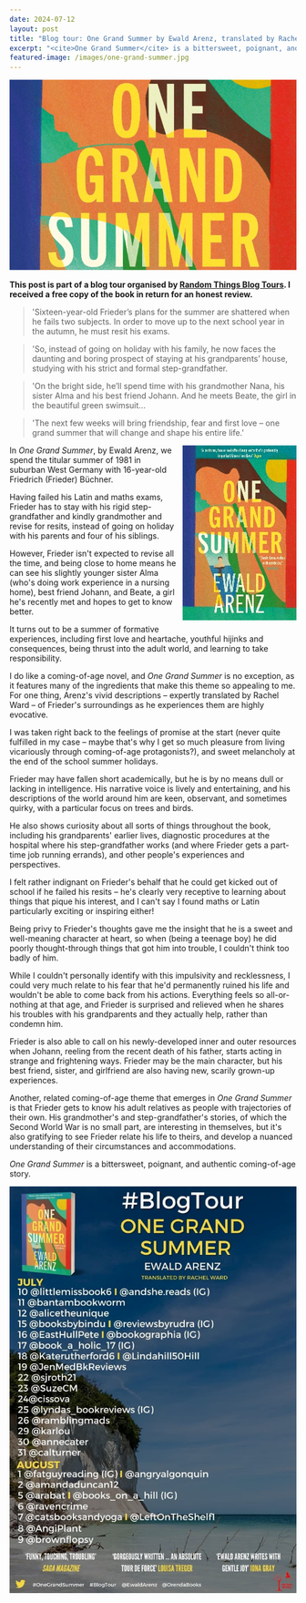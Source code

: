 ```yaml
---
date: 2024-07-12
layout: post
title: "Blog tour: One Grand Summer by Ewald Arenz, translated by Rachel Ward"
excerpt: "<cite>One Grand Summer</cite> is a bittersweet, poignant, and authentic coming-of-age story."
featured-image: /images/one-grand-summer.jpg
---
```


![One Grand Summer](/images/one-grand-summer.jpg)

**This post is part of a blog tour organised by [Random Things Blog Tours](http://randomthingsthroughmyletterbox.blogspot.com/p/services-to-publishers-authors-blog.html). I received a free copy of the book in return for an honest review.**

> 'Sixteen-year-old Frieder’s plans for the summer are shattered when he fails two subjects. In order to move up to the next school year in the autumn, he must resit his exams.

> 'So, instead of going on holiday with his family, he now faces the daunting and boring prospect of staying at his grandparents’ house, studying with his strict and formal step-grandfather.

> 'On the bright side, he’ll spend time with his grandmother Nana, his sister Alma and his best friend Johann. And he meets Beate, the girl in the beautiful green swimsuit...

> 'The next few weeks will bring friendship, fear and first love &ndash; one grand summer that will change and shape his entire life.'

<img src="/images/one-grand-summer-200.jpg" alt="One Grand Summer" style="float: right; margin-bottom: 10px; margin-left: 10px;">

In <cite>One Grand Summer</cite>, by Ewald Arenz, we spend the titular summer of 1981 in suburban West Germany with 16-year-old Friedrich (Frieder) Büchner.

Having failed his Latin and maths exams, Frieder has to stay with his rigid step-grandfather and kindly grandmother and revise for resits, instead of going on holiday with his parents and four of his siblings.

However, Frieder isn't expected to revise all the time, and being close to home means he can see his slightly younger sister Alma (who's doing work experience in a nursing home), best friend Johann, and Beate, a girl he's recently met and hopes to get to know better.

It turns out to be a summer of formative experiences, including first love and heartache, youthful hijinks and consequences, being thrust into the adult world, and learning to take responsibility.

I do like a coming-of-age novel, and <cite>One Grand Summer</cite> is no exception, as it features many of the ingredients that make this theme so appealing to me. For one thing, Arenz's vivid descriptions &ndash; expertly translated by Rachel Ward &ndash; of Frieder's surroundings as he experiences them are highly evocative.

I was taken right back to the feelings of promise at the start (never quite fulfilled in my case &ndash; maybe that's why I get so much pleasure from living vicariously through coming-of-age protagonists?), and sweet melancholy at the end of the school summer holidays.

Frieder may have fallen short academically, but he is by no means dull or lacking in intelligence. His narrative voice is lively and entertaining, and his descriptions of the world around him are keen, observant, and sometimes quirky, with a particular focus on trees and birds.

He also shows curiosity about all sorts of things throughout the book, including his grandparents' earlier lives, diagnostic procedures at the hospital where his step-grandfather works (and where Frieder gets a part-time job running errands), and other people's experiences and perspectives.

I felt rather indignant on Frieder's behalf that he could get kicked out of school if he failed his resits &ndash; he's clearly very receptive to learning about things that pique his interest, and I can't say I found maths or Latin particularly exciting or inspiring either!

Being privy to Frieder's thoughts gave me the insight that he is a sweet and well-meaning character at heart, so when (being a teenage boy) he did poorly thought-through things that got him into trouble, I couldn't think too badly of him.

While I couldn't personally identify with this impulsivity and recklessness, I could very much relate to his fear that he'd permanently ruined his life and wouldn't be able to come back from his actions. Everything feels so all-or-nothing at that age, and Frieder is surprised and relieved when he shares his troubles with his grandparents and they actually help, rather than condemn him.

Frieder is also able to call on his newly-developed inner and outer resources when Johann, reeling from the recent death of his father, starts acting in strange and frightening ways. Frieder may be the main character, but his best friend, sister, and girlfriend are also having new, scarily grown-up experiences.

Another, related coming-of-age theme that emerges in <cite>One Grand Summer</cite> is that Frieder gets to know his adult relatives as people with trajectories of their own. His grandmother's and step-grandfather's stories, of which the Second World War is no small part, are interesting in themselves, but it's also gratifying to see Frieder relate his life to theirs, and develop a nuanced understanding of their circumstances and accommodations.

<cite>One Grand Summer</cite> is a bittersweet, poignant, and authentic coming-of-age story.

![One Grand Summer blog tour banner](/images/one-grand-summer-banner.jpg)